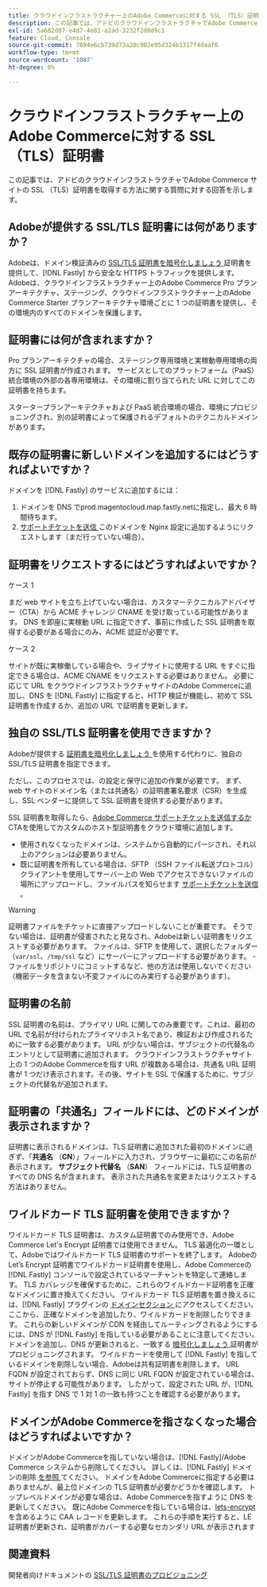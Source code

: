 ```yaml
---
title: クラウドインフラストラクチャー上のAdobe Commerceに対する SSL （TLS）証明書
description: この記事では、アドビのクラウドインフラストラクチャでAdobe Commerce サイトの SSL （TLS）証明書を取得する方法に関する質問に対する回答を示します。
exl-id: 5a682d07-e4d7-4e81-a2ad-3232f2d8d9c1
feature: Cloud, Console
source-git-commit: 7694e6cb739d73a28c902e95d324b1317f4daaf6
workflow-type: tm+mt
source-wordcount: '1087'
ht-degree: 0%

---
```


# クラウドインフラストラクチャー上のAdobe Commerceに対する SSL （TLS）証明書

この記事では、アドビのクラウドインフラストラクチャでAdobe Commerce サイトの SSL （TLS）証明書を取得する方法に関する質問に対する回答を示します。

## Adobeが提供する SSL/TLS 証明書には何がありますか？

Adobeは、ドメイン検証済みの [SSL/TLS 証明書を暗号化しましょう ](https://letsencrypt.org/) 証明書を提供して、[!DNL Fastly] から安全な HTTPS トラフィックを提供します。 Adobeは、クラウドインフラストラクチャー上のAdobe Commerce Pro プランアーキテクチャ、ステージング、クラウドインフラストラクチャー上のAdobe Commerce Starter プランアーキテクチャ環境ごとに 1 つの証明書を提供し、その環境内のすべてのドメインを保護します。

## 証明書には何が含まれますか？

Pro プランアーキテクチャの場合、ステージング専用環境と実稼動専用環境の両方に SSL 証明書が作成されます。 サービスとしてのプラットフォーム（PaaS）統合環境の外部の各専用環境は、その環境に割り当てられた URL に対してこの証明書を持ちます。

スタータープランアーキテクチャおよび PaaS 統合環境の場合、環境にプロビジョニングされ、別の証明書によって保護されるデフォルトのテクニカルドメインがあります。

## 既存の証明書に新しいドメインを追加するにはどうすればよいですか？

ドメインを [!DNL Fastly] のサービスに追加するには：

1. ドメインを DNS でprod.magentocloud.map.fastly.netに指定し、最大 6 時間待ちます。
1. [ サポートチケットを送信 ](/help/help-center-guide/help-center/magento-help-center-user-guide.md#submit-ticket) このドメインを Nginx 設定に追加するようにリクエストします（まだ行っていない場合）。

## 証明書をリクエストするにはどうすればよいですか？

ケース 1

まだ web サイトを立ち上げていない場合は、カスタマーテクニカルアドバイザー（CTA）から ACME チャレンジ CNAME を受け取っている可能性があります。 DNS を即座に実稼動 URL に指定できず、事前に作成した SSL 証明書を取得する必要がある場合にのみ、ACME 認証が必要です。

ケース 2

サイトが既に実稼働している場合や、ライブサイトに使用する URL をすぐに指定できる場合は、ACME CNAME をリクエストする必要はありません。 必要に応じて URL をクラウドインフラストラクチャサイトのAdobe Commerceに追加し、DNS を [!DNL Fastly] に指定すると、HTTP 検証が機能し、初めて SSL 証明書を作成するか、追加の URL で証明書を更新します。

## 独自の SSL/TLS 証明書を使用できますか？

Adobeが提供する [ 証明書を暗号化しましょう ](https://letsencrypt.org/) を使用する代わりに、独自の SSL/TLS 証明書を指定できます。

ただし、このプロセスでは、の設定と保守に追加の作業が必要です。 まず、web サイトのドメイン名（または共通名）の証明書署名要求（CSR）を生成し、SSL ベンダーに提供して SSL 証明書を提供する必要があります。

SSL 証明書を取得したら、[Adobe Commerce サポートチケットを送信するか ](/help/help-center-guide/help-center/magento-help-center-user-guide.md#submit-ticket)CTAを使用してカスタムのホスト型証明書をクラウド環境に追加します。

* 使用されなくなったドメインは、システムから自動的にパージされ、それ以上のアクションは必要ありません。
* 既に証明書を所有している場合は、SFTP （SSH ファイル転送プロトコル）クライアントを使用してサーバー上の Web でアクセスできないファイルの場所にアップロードし、ファイルパスを知らせます [ サポートチケットを送信 ](/help/help-center-guide/help-center/magento-help-center-user-guide.md#submit-ticket)。

>[!WARNING]
>
>証明書ファイルをチケットに直接アップロードしないことが重要です。 そうでない場合は、証明書が侵害されたと見なされ、Adobeは新しい証明書をリクエストする必要があります。
>ファイルは、SFTP を使用して、選択したフォルダー（`var/ssl`、`/tmp/ssl` など）にサーバーにアップロードする必要があります。 - ファイルをリポジトリにコミットするなど、他の方法は使用しないでください（機密データを含まない不変ファイルにのみ実行する必要があります）。

## 証明書の名前

SSL 証明書の名前は、プライマリ URL に関してのみ重要です。これは、最初の URL で名前が付けられたプライマリホスト名であり、検証および作成されるために一致する必要があります。 URL が少ない場合は、サブジェクトの代替名のエントリとして証明書に追加されます。 クラウドインフラストラクチャサイト上の 1 つのAdobe Commerceを指す URL が複数ある場合は、共通名 URL 証明書が 1 つだけ表示されます。その後、サイトを SSL で保護するために、サブジェクトの代替名が追加されます。

## 証明書の「共通名」フィールドには、どのドメインが表示されますか？

証明書に表示されるドメインは、TLS 証明書に追加された最初のドメインに過ぎず、「**共通名** （**CN**）」フィールドに入力され、ブラウザーに最初にこの名前が表示されます。 **サブジェクト代替名** （**SAN**） フィールドには、TLS 証明書のすべての DNS 名が含まれます。 表示された共通名を変更またはリクエストする方法はありません。

## ワイルドカード TLS 証明書を使用できますか？

ワイルドカード TLS 証明書は、カスタム証明書でのみ使用でき、Adobe Commerce Let&#39;s Encrypt 証明書では使用できません。 TLS 最適化の一環として、Adobeではワイルドカード TLS 証明書のサポートを終了します。 Adobeの Let’s Encrypt 証明書でワイルドカード証明書を使用し、Adobe Commerceの [!DNL Fastly] コンソールで設定されているマーチャントを特定して連絡します。 TLS カバレッジを確保するために、これらのワイルドカード証明書を正確なドメインに置き換えてください。 ワイルドカード TLS 証明書を置き換えるには、[!DNL Fastly] プラグインの [ ドメインセクション ](https://experienceleague.adobe.com/ja/docs/commerce-cloud-service/user-guide/cdn/setup-fastly/fastly-custom-cache-configuration#manage-domains) にアクセスしてください。 ここから、正確なドメインを追加したり、ワイルドカードを削除したりできます。 これらの新しいドメインが CDN を経由してルーティングされるようにするには、DNS が [!DNL Fastly] を指している必要があることに注意してください。 ドメインを追加し、DNS が更新されると、一致する [ 暗号化しましょう ](https://letsencrypt.org/) 証明書がプロビジョニングされます。 ワイルドカードを使用して [!DNL Fastly] を指しているドメインを削除しない場合、Adobeは共有証明書を削除します。 URL FQDN が設定されておらず、DNS に同じ URL FQDN が設定されている場合は、サイトが停止する可能性があります。 したがって、設定された URL が、[!DNL Fastly] を指す DNS で 1 対 1 の一致も持つことを確認する必要があります。

## ドメインがAdobe Commerceを指さなくなった場合はどうすればよいですか？

ドメインがAdobe Commerceを指していない場合は、[!DNL Fastly]/Adobe Commerce システムから削除してください。 詳しくは、[!DNL Fastly] ドメインの削除 [ を参照 ](https://docs.fastly.com/en/guides/working-with-domains#deleting-a-domain) てください。 ドメインをAdobe Commerceに指定する必要はありませんが、最上位ドメインの TLS 証明書が必要かどうかを確認します。 トップレベルドメインが必要な場合は、Adobe Commerceを指すように DNS を更新してください。 既にAdobe Commerceを指している場合は、[lets-encrypt](https://letsencrypt.org/) を含めるように CAA レコードを更新します。 これらの手順を実行すると、LE 証明書が更新され、証明書がカバーする必要なセカンダリ URL が表示されます&#x200B;

## 関連資料

開発者向けドキュメントの [SSL/TLS 証明書のプロビジョニング ](https://experienceleague.adobe.com/ja/docs/commerce-cloud-service/user-guide/cdn/setup-fastly/fastly-configuration#provision-ssltls-certificates)
